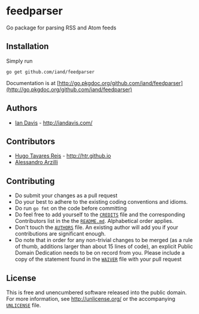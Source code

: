 # feedparser

Go package for parsing RSS and Atom feeds


## Installation

Simply run

	go get github.com/iand/feedparser

Documentation is at [http://go.pkgdoc.org/github.com/iand/feedparser](http://go.pkgdoc.org/github.com/iand/feedparser)

## Authors

* [Ian Davis](http://github.com/iand) - <http://iandavis.com/>


## Contributors

* [Hugo Tavares Reis](http://github.com/htr) - <http://htr.github.io>
* [Alessandro Arzilli](http://github.com/aarzilli)


## Contributing

* Do submit your changes as a pull request
* Do your best to adhere to the existing coding conventions and idioms.
* Do run `go fmt` on the code before committing 
* Do feel free to add yourself to the [`CREDITS`](CREDITS) file and the
  corresponding Contributors list in the the [`README.md`](README.md). 
  Alphabetical order applies.
* Don't touch the [`AUTHORS`](AUTHORS) file. An existing author will add you if 
  your contributions are significant enough.
* Do note that in order for any non-trivial changes to be merged (as a rule
  of thumb, additions larger than about 15 lines of code), an explicit
  Public Domain Dedication needs to be on record from you. Please include
  a copy of the statement found in the [`WAIVER`](WAIVER) file with your pull request

## License

This is free and unencumbered software released into the public domain. For more
information, see <http://unlicense.org/> or the accompanying [`UNLICENSE`](UNLICENSE) file.